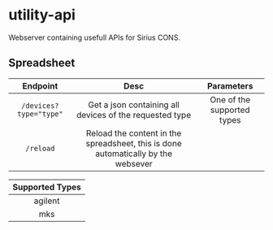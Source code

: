 utility-api
================

Webserver containing usefull APIs for Sirius CONS.

Spreadsheet
-----------

|Endpoint|Desc|Parameters|
|:------:|:--:|:--------:|
|`/devices?type="type"`|Get a json containing all devices of the requested type| One of the supported types|
|`/reload`|Reload the content in the spreadsheet, this is done automatically by the websever|||

|Supported Types|
|:-------------:|
| agilent|
|mks|

